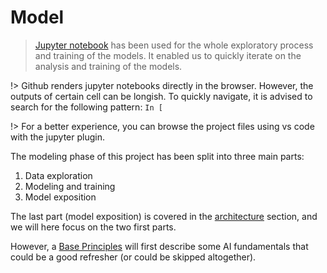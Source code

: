 Model
=====

> [Jupyter notebook](https://jupyter.org/) has been used for the whole exploratory process and training of the models.
> It enabled us to quickly iterate on the analysis and training of the models.

!> Github renders jupyter notebooks directly in the browser.
However, the outputs of certain cell can be longish. To quickly navigate, it is advised to search for the following pattern: `In [`

!> For a better experience, you can browse the project files using vs code with the jupyter plugin.

The modeling phase of this project has been split into three main parts:

1. Data exploration
2. Modeling and training
3. Model exposition

The last part (model exposition) is covered in the [architecture](Components/project_architecture.md) section, and we 
will here focus on the two first parts.

However, a [Base Principles](Components/Model/base_principles.md) will first describe some AI fundamentals that could be
a good refresher (or could be skipped altogether).